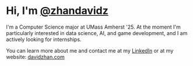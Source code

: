 # Hi, I'm [@zhandavidz](https://github.com/zhandavidz)

I'm a Computer Science major at UMass Amherst '25. At the moment I'm particularly interested in data science, AI, and game development, and I am actively looking for internships.

You can learn more about me and contact me at my [LinkedIn](https://www.linkedin.com/in/zhandavidz) or at my website: [davidzhan.com](https://davidzhan.com)

<!---
- 👋 Hi, I’m @zhandavidz
- 👀 I’m interested in ...
- 🌱 I’m currently learning ...
- 💞️ I’m looking to collaborate on ...
- 📫 How to reach me ...
--->

<!---
zhandavidz/zhandavidz is a ✨ special ✨ repository because its `README.md` (this file) appears on your GitHub profile.
You can click the Preview link to take a look at your changes.
--->
